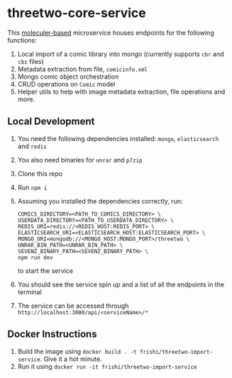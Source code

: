 # threetwo-core-service

This [moleculer-based](https://github.com/moleculerjs/moleculer-web) microservice houses endpoints for the following functions:

1. Local import of a comic library into mongo (currently supports `cbr` and `cbz` files)
2. Metadata extraction from file, `comicinfo.xml`
3. Mongo comic object orchestration
4. CRUD operations on `Comic` model
5. Helper utils to help with image metadata extraction, file operations and more.

## Local Development

1. You need the following dependencies installed: `mongo`, `elasticsearch` and `redis`
2. You also need binaries for `unrar` and `p7zip`
3. Clone this repo
4. Run `npm i`
5. Assuming you installed the dependencies correctly, run:

    ```
    COMICS_DIRECTORY=<PATH_TO_COMICS_DIRECTORY> \
    USERDATA_DIRECTORY=<PATH_TO_USERDATA_DIRECTORY> \
    REDIS_URI=redis://<REDIS_HOST:REDIS_PORT> \
    ELASTICSEARCH_URI=<ELASTICSEARCH_HOST:ELASTICSEARCH_PORT> \
    MONGO_URI=mongodb://<MONGO_HOST:MONGO_PORT>/threetwo \
    UNRAR_BIN_PATH=<UNRAR_BIN_PATH> \
    SEVENZ_BINARY_PATH=<SEVENZ_BINARY_PATH> \
    npm run dev
    ```

    to start the service

6. You should see the service spin up and a list of all the endpoints in the terminal
7. The service can be accessed through `http://localhost:3000/api/<serviceName>/*`

## Docker Instructions

1. Build the image using `docker build . -t frishi/threetwo-import-service`. Give it a hot minute.
2. Run it using `docker run -it frishi/threetwo-import-service`
